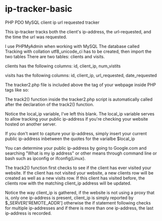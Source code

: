 # ip-tracker-basic
PHP PDO MySQL client ip url requested tracker

This ip-tracker tracks both the client's ip-address, the url-requested, and the time the url was requested.

I use PHPMyAdmin when working with MySQL
The database called Tracking with collation utf8_unicode_ci has to be created, then import the two tables
There are two tables: clients and visits.

clients has the following columns: id, client_ip, num_vistits

visits has the following columns: id, client_ip, url_requested, date_requested

The tracker2.php file is included above the <!DOCTYPE HTML> tag of your webpage inside PHP tags like so:

<?php
require_once(dirname(__FILE__) . DIRECTORY_SEPARATOR.'tracker2.php');
?>

The track2() function inside the tracker2.php script is automatically called after the declaration of the track2() function.

Notice the local_ip variable, I've left this blank. The local_ip variable serves to allow tracking your public ip-address if you're checking your website hosted on another server.

If you don't want to capture your ip-address, simply insert your current public ip-address inbetween the quotes for the varialbe $local_ip

You can determine your public ip-address by going to Google.com and searching "What is my ip address" or other means through command line or bash such as ipconfig or ifconfig(Linux).

The track2() function first checks to see if the client has ever visited your website. If the client has not visited your website, a new clients row will be created as well as a new visits row. If this client has visited before, the clients row with the matching client_ip address will be updated.

Notice the way client_ip is gathered, if the website is not using a proxy that is, only one ip-address is present, client_ip is simply reported by $_SERVER['REMOTE_ADDR'] otherwise the if statement following checks for multiple ip-addresses and if there is more than one ip-address, the last ip-address is recorded.
